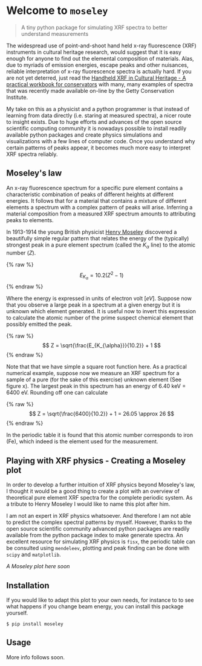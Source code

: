 # Welcome to `moseley` 
> A tiny python package for simulating XRF spectra to better understand measurements 


The widespread use of point-and-shoot hand held x-ray fluorescence (XRF) instruments in cultural heritage research, would suggest that it is easy enough for anyone to find out the elemental composition of materials. Alas, due to myriads of emission energies, escape peaks and other nuisances, reliable interpretation of x-ray fluorescence spectra is actually hard. If you are not yet deterred, just read the [Handheld XRF in Cultural Heritage - A practical workbook for conservators](http://www.getty.edu/conservation/publications_resources/pdf_publications/pdf/handheld-xrf-cultural-heritage.pdf) with many, many examples of spectra that was recently made available on-line by the Getty Conservation Institute. 

My take on this as a physicist and a python programmer is that instead of learning from data directly (i.e. staring at measured spectra), a nicer route to insight exists. Due to huge efforts and advances of the open source scientific computing community it is nowadays possible to install readily available python packages and create physics simulations and visualizations with a few lines of computer code. Once you understand why certain patterns of peaks appear, it becomes much more easy to interpret XRF spectra reliably.  

## Moseley's law 

An x-ray fluorescence spectrum for a specific pure element contains a characteristic combination of peaks of different heights at different energies. It follows that for a material that contains a mixture of different elements a  spectrum with a complex pattern of peaks will arise. Inferring a material composition from a measured XRF spectrum amounts to attributing peaks to elements. 

In 1913-1914 the young British physicist [Henry Moseley](https://en.wikipedia.org/wiki/Moseley%27s_law) discovered a beautifully simple regular pattern that relates the energy of the (typically) strongest peak in a pure element spectrum (called the $K_{\alpha}$ line) to the atomic number ($Z$). 

{% raw %}
$$ E_{K_{\alpha}} = 10.2 \left( Z^2 - 1 \right) $$
{% endraw %}

Where the energy is expressed in units of electron volt $[eV]$. Suppose now that you observe a large peak in a spectrum at a given energy but it is unknown which element generated. It is useful now to invert this expression to calculate the atomic number of the prime suspect chemical element that possibly emitted the peak. 

{% raw %}
$$ Z = \sqrt{\frac{E_{K_{\alpha}}}{10.2}} + 1 $$
{% endraw %}

Note that that we have simple a square root function here. As a practical numerical example, suppose now we measure an XRF spectrum for a sample of a pure (for the sake of this exercise) unknown element (See figure x). The largest peak in this spectrum has an energy of 6.40 keV = 6400 eV. Rounding off one can calculate

{% raw %}
$$ Z = \sqrt{\frac{6400}{10.2}} + 1 = 26.05 \approx 26 $$
{% endraw %}

In the periodic table it is found that this atomic number corresponds to iron (Fe), which indeed is the element used for the measurement. 

## Playing with XRF physics - Creating a Moseley plot

In order to develop a further intuition of XRF physics beyond Moseley's law, I thought it would be a good thing to create a plot with an overview of theoretical pure element XRF spectra for the complete periodic system. As a tribute to Henry Moseley I would like to name this plot after him.    

I am not an expert in XRF physics whatsoever. And therefore I am not able to predict the complex spectral patterns by myself. However, thanks to the open source scientific community advanced python packages are readily available from the python package index to make generate spectra. An excellent resource for simulating XRF physics is `fisx`, the periodic table can be consulted using `mendeleev`, plotting and peak finding can be done with `scipy` and `matplotlib`. 

*A Moseley plot here soon* 

## Installation 

If you would like to adapt this plot to your own needs, for instance to to see what happens if you change beam energy, you can install this package yourself. 

    $ pip install moseley 
    
    

## Usage 

More info follows soon. 
